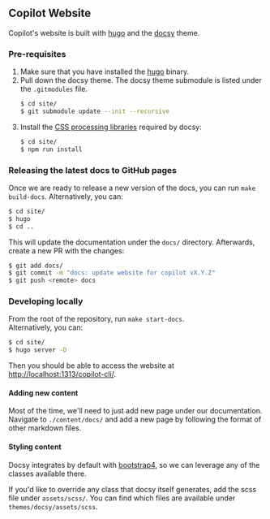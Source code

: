 ## Copilot Website
Copilot's website is built with [hugo](https://gohugo.io/) and the [docsy](https://www.docsy.dev/) theme.

### Pre-requisites
1. Make sure that you have installed the [hugo](https://gohugo.io/getting-started/installing/) binary.
2. Pull down the docsy theme. The docsy theme submodule is listed under the `.gitmodules` file.
   ```bash
   $ cd site/
   $ git submodule update --init --recursive
   ```
3. Install the [CSS processing libraries](https://www.docsy.dev/docs/getting-started/#install-postcss) required by docsy:
   ```bash
   $ cd site/
   $ npm run install
   ```

### Releasing the latest docs to GitHub pages
Once we are ready to release a new version of the docs, you can run `make build-docs`.
Alternatively, you can:
```bash
$ cd site/
$ hugo
$ cd ..
```
This will update the documentation under the `docs/` directory. Afterwards, create a new PR with the changes:
```bash
$ git add docs/
$ git commit -m "docs: update website for copilot vX.Y.Z"
$ git push <remote> docs
```

### Developing locally

From the root of the repository, run `make start-docs`.  
Alternatively, you can:
```bash
$ cd site/
$ hugo server -D
```
Then you should be able to access the website at [http://localhost:1313/copilot-cli/](http://localhost:1313/copilot-cli/).

#### Adding new content
Most of the time, we'll need to just add new page under our documentation.  
Navigate to `./content/docs/` and add a new page by following the format of other markdown files.

#### Styling content

Docsy integrates by default with [bootstrap4](https://getbootstrap.com/docs/4.0/getting-started/introduction/), so we
can leverage any of the classes available there.

If you'd like to override any class that docsy itself generates, add the scss file under `assets/scss/`.
You can find which files are available under `themes/docsy/assets/scss`.